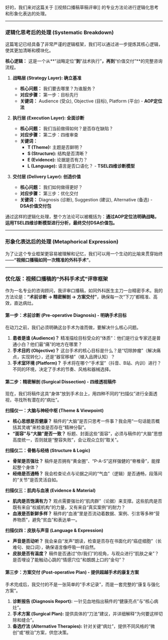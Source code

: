 好的，我们来对这篇关于 [[视频口播稿草稿评审]] 的专业方法论进行逻辑化思考和形象化表达的处理。

---

### **逻辑化思考后的处理 (Systematic Breakdown)**

这篇笔记已经具备了非常严谨的逻辑框架，我们可以通过进一步提炼其核心逻辑，使其更加清晰和模块化。

**核心逻辑：** 这是一个从**“战略定位”**到**“战术执行”**，再到**“价值交付”**的完整咨询流程。

1.  **战略层 (Strategy Layer): 确立基准**
    *   **核心问题：** 我们要去哪里？为谁服务？
    *   **对应步骤：** 第一步：目标先行
    *   **关键词：** Audience (受众), Objective (目标), Platform (平台) - **AOP定位法**

2.  **执行层 (Execution Layer): 全面诊断**
    *   **核心问题：** 我们当前做得如何？是否存在缺陷？
    *   **对应步骤：** 第二步：四维审查
    *   **关键词：**
        *   **T (Theme):** 主题是否鲜明？
        *   **S (Structure):** 结构是否清晰？
        *   **E (Evidence):** 论据是否有力？
        *   **L (Language):** 语言是否口语化？ - **TSEL四维诊断模型**

3.  **交付层 (Delivery Layer): 创造价值**
    *   **核心问题：** 我们如何做得更好？
    *   **对应步骤：** 第三步：优化交付
    *   **关键词：** Diagnosis (诊断), Suggestion (建议), Alternative (备选) - **DSA价值交付包**

通过这样的逻辑化处理，整个方法论可以被概括为：**通过AOP定位法明确战略，运用TSEL四维诊断模型进行分析，最终交付DSA价值包。**

---

### **形象化表达后的处理 (Metaphorical Expression)**

为了让这个专业框架更容易被理解和记忆，我们可以用一个生动的比喻来贯穿始终——**“视频口播稿如同一次精准的外科手术”**。

---

### **优化版：视频口播稿的“外科手术式”评审框架**

作为一名专业的咨询顾问，我评审口播稿，如同外科医生主刀一台精密手术。我的方法论是：**“术前诊断 -> 精密解剖 -> 方案交付”**，确保每一次“下刀”都精准、高效，直达病灶。

#### **第一步：术前诊断 (Pre-operative Diagnosis) - 明确手术目标**

在动刀之前，我们必须明确这台手术为谁而做，要解决什么核心问题。

1.  **患者是谁 (Audience)？** 精准描绘目标受众的“体质”：他们是行业专家还是普通小白？他们最“痛”的地方在哪里？
2.  **手术目的 (Objective)？** 这台手术的核心目标是什么？是“切除肿瘤”（解决痛点，实现转化），还是“器官移植”（植入品牌认知）？
3.  **手术室环境 (Platform)？** 手术将在哪个“手术室”（抖音、B站、内训）进行？不同的环境，决定了手术的节奏、风格和器械选择。

#### **第二步：精密解剖 (Surgical Dissection) - 四维透视稿件**

现在，我们将稿件这具“身体”放到手术台上，用四种不同的“扫描仪”进行全面透视，寻找所有潜在的“病灶”。

**扫描仪一：大脑与神经中枢 (Theme & Viewpoint)**
*   **核心思想是否健康？** 稿件的“大脑”是否只思考一件事？我会用“一句话能否概括其灵魂”来检查是否存在“精神分裂”。
*   **“面容”与“大脑”是否一致？** 标题、封面这些“面容”，必须与稿件的“大脑”思想高度统一，否则就是“整容失败”，会让观众立刻“取关”。

**扫描仪二：骨骼与经络 (Structure & Logic)**
*   **骨架是否强壮？** 稿件是否拥有“黄金圈”、“P-A-S”这样强健的“脊椎骨”，能撑起整个身体？
*   **经络是否通畅？** 我会检查论点与论据之间的“气血”（逻辑）是否通畅，段落间的“关节”是否灵活自如。

**扫描仪三：肌肉与血液 (Evidence & Material)**
*   **肌肉是否饱满有力？** 观点需要强壮的“肌肉群”（论据）来支撑。这些肌肉是否既有来自“权威机构”的力量，又有来自“真实案例”的耐力？
*   **血液是否新鲜多样？** 稿件的“血液”里是否流动着数据、案例、引言等多种“营养物质”，避免“贫血”和表达单一。

**扫描仪四：皮肤与声音 (Language & Expression)**
*   **声音是否动听？** 我会亲自“发声”朗读，检查是否存在书面化的“癌症细胞”（长难句、拗口词），确保语言像呼吸一样自然。
*   **皮肤是否有温度？** 稿件是否通过“你/我们”的视角，与观众进行“肌肤之亲”？是否埋设了能触动心跳的“情感穴位”和朗朗上口的“金句”？

#### **第三步：方案交付 (Post-operative Plan) - 提供超越手术的康复方案**

手术完成后，我交付的不是一张简单的“手术记录”，而是一套完整的“康复与强化方案”。

1.  **诊断报告 (Diagnosis Report):** 一针见血地指出稿件的“健康亮点”与“核心病灶”。
2.  **手术方案 (Surgical Plan):** 提供具体的“刀法”建议，并详细解释“为何要这样切除和缝合”。
3.  **备选疗法 (Alternative Therapies):** 针对关键“病灶”，提供不同风格的“微创”或“根治”方案，供您决策。